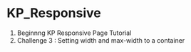 # KP_Responsive

1. Beginnng KP Responsive Page Tutorial
2. Challenge 3 : Setting width and max-width to a container
